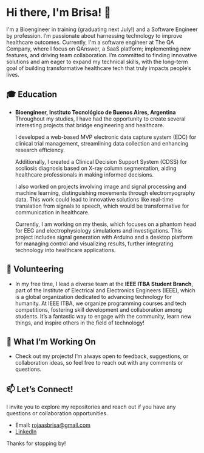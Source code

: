 # Hi there, I'm Brisa! 👋

I'm a Bioengineer in training (graduating next July!) and a Software Engineer by profession. I’m passionate about harnessing technology to improve healthcare outcomes. Currently, I'm a software engineer at The QA Company, where I focus on QAnswer, a SaaS platform; implementing new features, and driving team collaboration. I’m committed to finding innovative solutions and am eager to expand my technical skills, with the long-term goal of building transformative healthcare tech that truly impacts people’s lives.

## 🎓 Education
- **Bioengineer, Instituto Tecnológico de Buenos Aires, Argentina**  
  Throughout my studies, I have had the opportunity to create several interesting projects that bridge engineering and healthcare.

  I developed a web-based MVP electronic data capture system (EDC) for clinical trial management, streamlining data collection and enhancing research efficiency.

  Additionally, I created a Clinical Decision Support System (CDSS) for scoliosis diagnosis based on X-ray column segmentation, aiding healthcare professionals in making informed decisions.

  I also worked on projects involving image and signal processing and machine learning, distinguishing movements through electromyography data. This work could lead to innovative solutions like real-time translation from signals to speech, which would be transformative for communication in healthcare.

  Currently, I am working on my thesis, which focuses on a phantom head for EEG and electrophysiology simulations and investigations. This project includes signal generation with Arduino and a desktop platform for managing control and visualizing results, further integrating technology into healthcare applications.

## 🤝 Volunteering
- In my free time, I lead a diverse team at the **IEEE ITBA Student Branch**, part of the Institute of Electrical and Electronics Engineers (IEEE), which is a global organization dedicated to advancing technology for humanity. At IEEE ITBA, we organize programming courses and tech competitions, fostering skill development and collaboration among students. It’s a fantastic way to engage with the community, learn new things, and inspire others in the field of technology!

## 🌱 What I’m Working On
- Check out my projects! I’m always open to feedback, suggestions, or collaboration ideas, so feel free to reach out with any comments or questions.

## 📫 Let’s Connect!
I invite you to explore my repositories and reach out if you have any questions or collaboration opportunities.

- Email: [rojaasbrisa@gmail.com](mailto:rojaasbrisa@gmail.com)
- [LinkedIn](https://www.linkedin.com/in/rojas-brisa/)

Thanks for stopping by!
